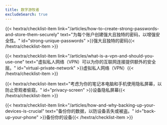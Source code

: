 ```yaml
---
title: 数字游牧者
excludeSearch: true
---
```

{{< hextra/checklist-item link="/articles/how-to-create-strong-passwords-and-store-them-securely" text="为每个账户创建强大且独特的密码，以增强安全性。" id="strong-unique-passwords" >}}强大且独特的密码{{< /hextra/checklist-item >}}

{{< hextra/checklist-item link="/articles/what-is-a-vpn-and-should-you-use-one" text="虚拟私人网络（VPN）可以为你的互联网连接提供额外的安全层。" id="virtual-private-network" >}}虚拟私人网络（VPN）{{< /hextra/checklist-item >}}

{{< hextra/checklist-item text="考虑为你的笔记本电脑和手机使用隐私屏幕，以防止旁观者偷窥。" id="privacy-screen" >}}设备隐私屏幕{{< /hextra/checklist-item >}}

{{< hextra/checklist-item link="/articles/how-and-why-backing-up-your-devices-is-crucial" text="备份你的数据，以防设备丢失或被盗。" id="back-up-your-phone" >}}备份你的设备{{< /hextra/checklist-item >}}